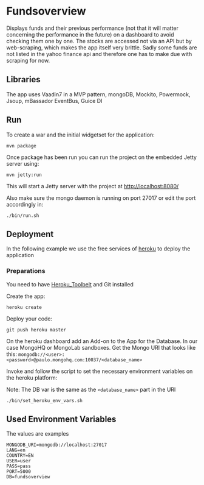 # Fundsoverview

Displays funds and their previous performance (not that it will matter concerning the performance in the future) on a dashboard to avoid checking them one by one. The stocks are accessed not via an API but by web-scraping, which makes the app itself very brittle. Sadly some funds are not listed in the yahoo finance api and therefore one has to make due with scraping for now.

## Libraries
The app uses Vaadin7 in a MVP pattern, mongoDB, Mockito, Powermock, Jsoup, mBassador EventBus, Guice DI

## Run
To create a war and the initial widgetset for the application:

    mvn package

Once package has been run you can run the project on the embedded Jetty server using:

    mvn jetty:run

This will start a Jetty server with the project at [http://localhost:8080/](http://localhost:8080/)

Also make sure the mongo daemon is running on port 27017 or edit the port accordingly in:

    ./bin/run.sh

## Deployment
In the following example we use the free services of [heroku](https://heroku.com) to deploy the application
### Preparations
You need to have [Heroku_Toolbelt](https://toolbelt.heroku.com) and Git installed

Create the app:

    heroku create

Deploy your code:

    git push heroku master

On the heroku dashboard add an Add-on to the App for the Database. In our case MongoHQ or MongoLab sandboxes. Get the Mongo URI that looks like this: `mongodb://<user>:<password>@paulo.mongohq.com:10037/<database_name>`

Invoke and follow the script to set the necessary environment variables on the heroku platform:

Note: The DB var is the same as the `<database_name>` part in the URI

    ./bin/set_heroku_env_vars.sh

## Used Environment Variables
The values are examples

    MONGODB_URI=mongodb://localhost:27017
    LANG=en
    COUNTRY=EN
    USER=user
    PASS=pass
    PORT=5000
    DB=fundsoverview

